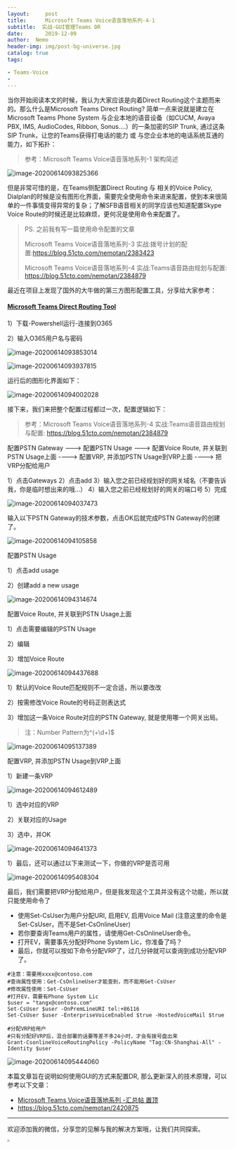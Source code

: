 ```yaml
---
layout:     post
title:      Microsoft Teams Voice语音落地系列-4-1 
subtitle:  实战-GUI管理Teams DR
date:       2019-12-09
author:  Nemo
header-img: img/post-bg-universe.jpg
catalog: true
tags:

- Teams-Voice
- 
---
```


当你开始阅读本文的时候，我认为大家应该是向着Direct Routing这个主题而来的。那么什么是Microsoft Teams Direct Routing?  简单一点来说就是建立在Microsoft Teams Phone System 与企业本地的语音设备（如CUCM, Avaya PBX,  IMS, AudioCodes, Ribbon, Sonus….）的一条加密的SIP Trunk, 通过这条SIP  Trunk，让您的Teams获得打电话的能力 或 与您企业本地的电话系统互通的能力，如下拓扑：

> 参考：Microsoft Teams Voice语音落地系列-1 架构简述

![image-20200614093825366](https://cdn.jsdelivr.net/gh/tangx007/tangx007.github.io/img/image-20200614093825366.png)

但是非常可惜的是，在Teams侧配置Direct Routing 与 相关的Voice Policy,  Dialplan的时候是没有图形化界面，需要完全使用命令来进来配置，使到本来很简单的一件事情变得异常的复杂；了解SFB语音相关的同学应该也知道配置Skype Voice Route的时候还是比较麻烦，更何况是使用命令来配置了。

> PS. 之前我有写一篇使用命令配置的文章
>
> Microsoft Teams Voice语音落地系列-3 实战:拨号计划的配置:https://blog.51cto.com/nemotan/2383423
>
> Microsoft Teams Voice语音落地系列-4 实战:Teams语音路由规划与配置: https://blog.51cto.com/nemotan/2384879

最近在项目上发现了国外的大牛做的第三方图形配置工具，分享给大家参考：

#### [Microsoft Teams Direct Routing Tool](https://www.myskypelab.com/2019/02/microsoft-teams-direct-routing-tool.html)

1）下载-Powershell运行-连接到O365

2）输入O365用户名与密码

![image-20200614093853014](https://cdn.jsdelivr.net/gh/tangx007/tangx007.github.io/img/dr0000000000938055013325e765f774e833286b3849.png)

![image-20200614093937815](https://cdn.jsdelivr.net/gh/tangx007/tangx007.github.io/img/image-20200614093937815.png)

运行后的图形化界面如下：

![image-20200614094002028](https://cdn.jsdelivr.net/gh/tangx007/tangx007.github.io/img/image-20200614094037473.png)

接下来，我们来把整个配置过程都过一次，配置逻辑如下：

> 参考：Microsoft Teams Voice语音落地系列-4 实战:Teams语音路由规划与配置: https://blog.51cto.com/nemotan/2384879

配置PSTN Gateway ---> 配置PSTN Usage ---> 配置Voice Route, 并关联到PSTN Usage上面 ----> 配置VRP, 并添加PSTN Usage到VRP上面 ----> 把VRP分配给用户

1）点击Gateways
2）点击add
3）输入您之前已经规划好的网关域名（不要告诉我，你是临时想出来的哦…）
4）输入您之前已经规划好的网关的端口号
5）完成

![image-20200614094037473](https://cdn.jsdelivr.net/gh/tangx007/tangx007.github.io/img/image-20200614094037473.png)

输入以下PSTN Gateway的技术参数，点击OK后就完成PSTN Gateway的创建了。

![image-20200614094105858](C:\Users\Nemo\AppData\Roaming\Typora\typora-user-images\image-20200614094105858.png)

配置PSTN Usage 

1）点击add usage

2）创建add a new usage

![image-20200614094314674](https://cdn.jsdelivr.net/gh/tangx007/tangx007.github.io/img/image-20200614094314674.png)

配置Voice Route, 并关联到PSTN Usage上面

1）点击需要编辑的PSTN Usage

2）编辑

3）增加Voice Route

![image-20200614094437688](https://cdn.jsdelivr.net/gh/tangx007/tangx007.github.io/img/image-20200614094437688.png)

1）默认的Voice Route匹配规则不一定合适，所以要改改

2）按需修改Voice Route的号码正则表达式

3）增加这一条Voice Route对应的PSTN Gateway, 就是使用哪一个网关出局。

> 注：Number Pattern为^(\+\d+)$

![image-20200614095137389](https://cdn.jsdelivr.net/gh/tangx007/tangx007.github.io/img/image-20200614095137389.png)

配置VRP, 并添加PSTN Usage到VRP上面

1）新建一条VRP

![image-20200614094612489](https://cdn.jsdelivr.net/gh/tangx007/tangx007.github.io/img/image-20200614094612489.png)

1）选中对应的VRP

2）关联对应的Usage

3）选中，并OK

![image-20200614094641373](https://cdn.jsdelivr.net/gh/tangx007/tangx007.github.io/img/image-20200614094641373.png)

1）最后，还可以通过以下来测试一下，你做的VRP是否可用

![image-20200614095408304](https://cdn.jsdelivr.net/gh/tangx007/tangx007.github.io/img/image-20200614095408304.png)

最后，我们需要把VRP分配给用户，但是我发现这个工具并没有这个功能，所以就只能使用命令了

- 使用Set-CsUser为用户分配URI, 启用EV, 启用Voice Mail (注意这里的命令是Set-CsUser，而不是Set-CsOnlineUser)
- 若你要查询Teams用户的属性，请使用Get-CsOnlineUser命令。
- 打开EV，需要事先分配好Phone System Lic，你准备了吗？
- 最后，你就可以按如下命令分配VRP了，过几分钟就可以查询到成功分配VRP了。

```
#注意：需要用xxxx@contoso.com
#查询属性使用：Get-CsOnlineUser才能查到，而不能用Get-CsUser
#修改属性使用：Set-CsUser
#打开EV，需要有Phone System Lic
$user = "tangx@contoso.com"
Set-CsUser $user -OnPremLineURI tel:+86116
Set-CsUser $user -EnterpriseVoiceEnabled $true -HostedVoiceMail $true

#分配VRP给用户
#只有分配好VRP后，混合部署的话要等差不多24小时，才会有拨号盘出来
Grant-CsonlineVoiceRoutingPolicy -PolicyName "Tag:CN-Shanghai-All" -Identity $user
```

![image-20200614095444060](C:\Users\Nemo\AppData\Roaming\Typora\typora-user-images\image-20200614095444060.png)

本篇文章旨在说明如何使用GUI的方式来配置DR, 那么更新深入的技术原理，可以参考以下文章：

- [Microsoft Teams Voice语音落地系列 -汇总帖 置顶](https://blog.51cto.com/nemotan/2420875)
- https://blog.51cto.com/nemotan/2420875

------

欢迎添加我的微信，分享您的见解与我的解决方案哦，让我们共同探索。

<img src="https://cdn.jsdelivr.net/gh/tangx007/tangx007.github.io/img/nemo-qrcode.jpg" style="zoom: 33%;" />